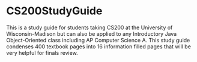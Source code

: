 # CS200StudyGuide
This is a study guide for students taking CS200 at the University of Wisconsin-Madison but can also be applied to any Introductory Java Object-Oriented class including AP Computer Science A. This study guide condenses 400 textbook pages into 16 information filled pages that will be very helpful for finals review.
